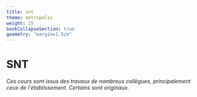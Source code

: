 ```yaml
---
title: snt
theme: metropolis
weight: 25
bookCollapseSection: true
geometry: "margin=1.5cm"
---
```


# SNT

_Ces cours sont issus des travaux de nombreux collègues, principalement ceux de l'établissement. Certains sont originaux._
